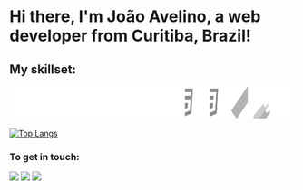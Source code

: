 # Hi there, I'm João Avelino, a web developer from Curitiba, Brazil!

## My skillset:
<img src="https://github.com/joaolavelino/joaolavelino/blob/main/icons2.png" width="745" height="58"/>

[![Top Langs](https://github-readme-stats.vercel.app/api/top-langs/?username=joaolavelino&layout=compact)](https://github.com/anuraghazra/github-readme-stats)

### To get in touch:

[<img src="https://img.shields.io/badge/Telegram-2CA5E0?style=for-the-badge&logo=telegram&logoColor=white">](https://t.me/joaolavelino)
[<img src="https://img.shields.io/badge/WhatsApp-25D366?style=for-the-badge&logo=whatsapp&logoColor=white">](https://wa.me/5541996974001)
[<img src="https://img.shields.io/badge/LinkedIn-0077B5?style=for-the-badge&logo=linkedin&logoColor=white">](https://www.linkedin.com/in/joão-avelino-045b37108/)

<!--
**joaolavelino/joaolavelino** is a ✨ _special_ ✨ repository because its `README.md` (this file) appears on your GitHub profile.

Here are some ideas to get you started:

- 🔭 I’m currently working on ...
- 🌱 I’m currently learning ...
- 👯 I’m looking to collaborate on ...
- 🤔 I’m looking for help with ...
- 💬 Ask me about ...
- 📫 How to reach me: ...
- 😄 Pronouns: ...
- ⚡ Fun fact: ...
-->
